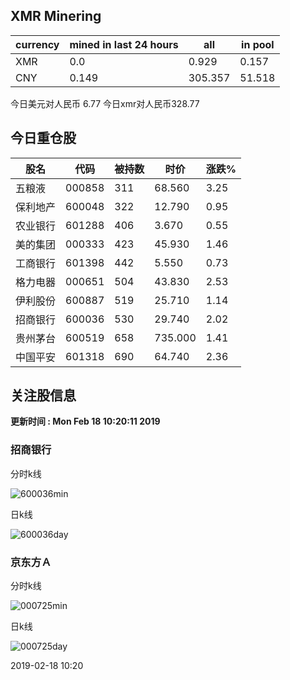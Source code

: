 ## XMR Minering

|currency|mined in last 24 hours|all|in pool|
|---|---|---|---|
|XMR|0.0|0.929|0.157|
|CNY|0.149|305.357|51.518|

今日美元对人民币 6.77	今日xmr对人民币328.77


## 今日重仓股 

|股名|代码|被持数|时价|涨跌%|
|---|---|---|---|---|
|五粮液|000858|311|68.560|3.25|
|保利地产|600048|322|12.790|0.95|
|农业银行|601288|406|3.670|0.55|
|美的集团|000333|423|45.930|1.46|
|工商银行|601398|442|5.550|0.73|
|格力电器|000651|504|43.830|2.53|
|伊利股份|600887|519|25.710|1.14|
|招商银行|600036|530|29.740|2.02|
|贵州茅台|600519|658|735.000|1.41|
|中国平安|601318|690|64.740|2.36|

## 关注股信息
**更新时间 : Mon Feb 18 10:20:11 2019**
### 招商银行 
分时k线

![600036min](http://image.sinajs.cn/newchart/min/n/sh600036.gif)

日k线

![600036day](http://image.sinajs.cn/newchart/daily/n/sh600036.gif)

### 京东方Ａ 
分时k线

![000725min](http://image.sinajs.cn/newchart/min/n/sz000725.gif)

日k线

![000725day](http://image.sinajs.cn/newchart/daily/n/sz000725.gif)

2019-02-18 10:20